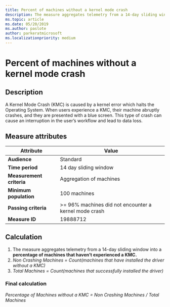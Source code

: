 ```yaml
---
title: Percent of machines without a kernel mode crash
description: The measure aggregates telemetry from a 14-day sliding window into a percentage of machines that haven’t experienced a kernel mode crash 
ms.topic: article
ms.date: 05/20/2019
ms.author: paslote
author: parkeratmicrosoft
ms.localizationpriority: medium
---
```


# Percent of machines without a kernel mode crash

## Description

A Kernel Mode Crash (KMC) is caused by a kernel error which halts the Operating System. When users experience a KMC, their machine abruptly crashes, and they are presented with a blue screen. This type of crash can cause an interruption in the user’s workflow and lead to data loss.

## Measure attributes

|Attribute|Value|
|----|----|
|**Audience**|Standard|
|**Time period**|14 day sliding window|
|**Measurement criteria**|Aggregation of machines|
|**Minimum population**|100 machines|
|**Passing criteria**|>= 96% machines did not encounter a kernel mode crash|
|**Measure ID**|19888712|

## Calculation

1. The measure aggregates telemetry from a 14-day sliding window into a **percentage of machines that haven’t experienced a KMC.**
2. *Non Crashing Machines = Count(machines that have installed the driver without a KMC)*
3. *Total Machines = Count(machines that successfully installed the driver)*

### Final calculation

*Percentage of Machines without a KMC = Non Crashing Machines / Total Machines*

